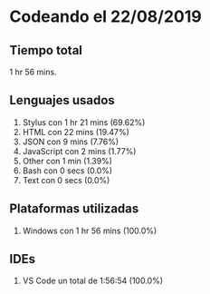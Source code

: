 # Codeando el 22/08/2019

## Tiempo total
1 hr 56 mins.

## Lenguajes usados
1. Stylus con 1 hr 21 mins (69.62%)
1. HTML con 22 mins (19.47%)
1. JSON con 9 mins (7.76%)
1. JavaScript con 2 mins (1.77%)
1. Other con 1 min (1.39%)
1. Bash con 0 secs (0.0%)
1. Text con 0 secs (0.0%)

## Plataformas utilizadas
1. Windows con 1 hr 56 mins (100.0%)

## IDEs
1. VS Code un total de 1:56:54 (100.0%)
